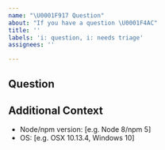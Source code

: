 ```yaml
---
name: "\U0001F917 Question"
about: "If you have a question \U0001F4AC"
title: ''
labels: 'i: question, i: needs triage'
assignees: ''

---
```


<!--
Hello and thanks for opening an issue! If you have a question feel free to ask it here, although be warned replies might be slow.

Note: Comment blocks like this one are intended as notes for you the issue opener. Feel free to delete them as they are addressed.
-->

## Question

<!--
Please double check the [readme](readme.md) for this tools documentation, its possible your question might already be answered there.

If this is in context to a problem you are trying to solve, we strongly encourage telling us about the core problem rather then the immediate issue you are running into. Its possible there is an alternative solution you have not considered that will work better for your situation.
-->

## Additional Context

- Node/npm version: [e.g. Node 8/npm 5]
- OS: [e.g. OSX 10.13.4, Windows 10]

<!--
Please provide any additional context as is appropriate for you question (the above are just suggestions feel free to delete if they don't make sense).
-->
